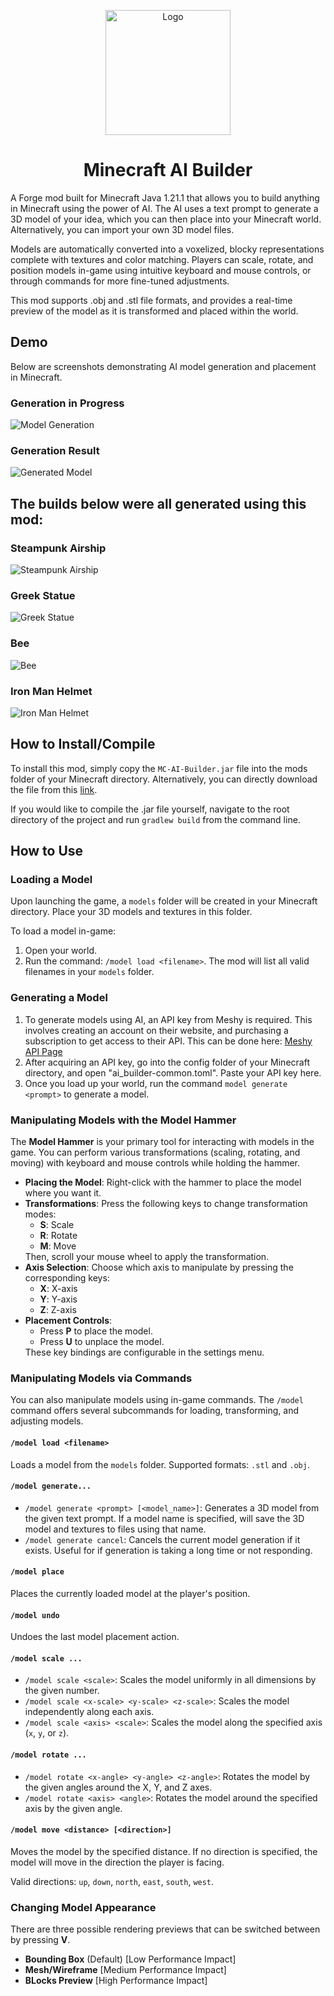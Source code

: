 <p align="center"><img src="./images/ai_builder_logo.png" alt="Logo" width="200"></p>
<h1 align="center">
	Minecraft AI Builder
</h1>
<p>A Forge mod built for Minecraft Java 1.21.1 that allows you to build anything in Minecraft using the power of AI. The AI uses a text prompt to generate a 3D model of your idea, which you can then place into your Minecraft world. Alternatively, you can import your own 3D model files.</p>
<p>Models are automatically converted into a voxelized, blocky representations complete with textures and color matching. Players can scale, rotate, and position models in-game using intuitive keyboard and mouse controls, or through commands for more fine-tuned adjustments. </p>
<p>This mod supports .obj and .stl file formats, and provides a real-time preview of the model as it is transformed and placed within the world.</p>

## Demo

Below are screenshots demonstrating AI model generation and placement in Minecraft.

### Generation in Progress
![Model Generation](./images/generation_in_progress.png)

### Generation Result
![Generated Model](./images/generated_result.png)

## The builds below were all generated using this mod:

### Steampunk Airship
![Steampunk Airship](./images/steampunk_pirate_ship.png)

### Greek Statue
![Greek Statue](./images/greek_statue.png)

### Bee
![Bee](./images/bee.png)

### Iron Man Helmet
![Iron Man Helmet](./images/iron_man_helmet.png)

<h2>How to Install/Compile</h2>
<p>To install this mod, simply copy the <code>MC-AI-Builder.jar</code> file into the mods folder of your Minecraft directory. Alternatively, you can directly download the file from this <a href="https://drive.google.com/uc?export=download&id=1Bp_lS0GqzacMcxNTcNYeq7HC8XZUqaBp">link</a>.
</p>
<p>If you would like to compile the .jar file yourself, navigate to the root directory of the project and run <code>gradlew build</code> from the command line.</p>

<h2>How to Use</h2>
<h3>Loading a Model</h3>
<p>Upon launching the game, a <code>models</code> folder will be created in your Minecraft directory. Place your 3D models and textures in this folder.</p>
<p>To load a model in-game:</p>
<ol>
    <li>Open your world.</li>
    <li>Run the command: <code>/model load &lt;filename&gt;</code>. The mod will list all valid filenames in your <code>models</code> folder.</li>
</ol>

<h3>Generating a Model</h3>
<ol>
    <li>To generate models using AI, an API key from Meshy is required. This involves creating an account on their website, and purchasing a subscription to get access to their API. This can be done here: <a href="https://www.meshy.ai/settings/api">Meshy API Page</a></li>
    <li>After acquiring an API key, go into the config folder of your Minecraft directory, and open "ai_builder-common.toml". Paste your API key here.</li>
    <li>Once you load up your world, run the command <code>model generate &lt;prompt&gt;</code> to generate a model.
</ol>

<h3>Manipulating Models with the Model Hammer</h3>
<p>The <strong>Model Hammer</strong> is your primary tool for interacting with models in the game. You can perform various transformations (scaling, rotating, and moving) with keyboard and mouse controls while holding the hammer.</p>

<ul>
	<li><strong>Placing the Model</strong>: Right-click with the hammer to place the model where you want it.</li>
	<li><strong>Transformations</strong>: Press the following keys to change transformation modes:
		<ul>
			<li><strong>S</strong>: Scale</li>
			<li><strong>R</strong>: Rotate</li>
			<li><strong>M</strong>: Move</li>
		</ul>
		Then, scroll your mouse wheel to apply the transformation.
	</li>
	<li><strong>Axis Selection</strong>: Choose which axis to manipulate by pressing the corresponding keys:
		<ul>
			<li><strong>X</strong>: X-axis</li>
			<li><strong>Y</strong>: Y-axis</li>
			<li><strong>Z</strong>: Z-axis</li>
		</ul>
	</li>
	<li><strong>Placement Controls</strong>:
		<ul>
			<li>Press <strong>P</strong> to place the model.</li>
			<li>Press <strong>U</strong> to unplace the model.</li>
		</ul>
		These key bindings are configurable in the settings menu.
	</li>
</ul>

<h3>Manipulating Models via Commands</h3>
<p>You can also manipulate models using in-game commands. The <code>/model</code> command offers several subcommands for loading, transforming, and adjusting models.</p>

<h4><code>/model load &lt;filename&gt;</code></h4>
<p>Loads a model from the <code>models</code> folder. Supported formats: <code>.stl</code> and <code>.obj</code>.</p>

<h4><code>/model generate...</code></h4>
<ul>
	<li><code>/model generate &lt;prompt&gt; [&lt;model_name&gt;]</code>: Generates a 3D model from the given text prompt. If a model name is specified, will save the 3D model and textures to files using that name.</li>
	<li><code>/model generate cancel</code>: Cancels the current model generation if it exists. Useful for if generation is taking a long time or not responding.</li>
</ul>

<h4><code>/model place</code></h4>
<p>Places the currently loaded model at the player's position.</p>

<h4><code>/model undo</code></h4>
<p>Undoes the last model placement action.</p>

<h4><code>/model scale ...</code></h4>
<ul>
	<li><code>/model scale &lt;scale&gt;</code>: Scales the model uniformly in all dimensions by the given number.</li>
	<li><code>/model scale &lt;x-scale&gt; &lt;y-scale&gt; &lt;z-scale&gt;</code>: Scales the model independently along each axis.</li>
	<li><code>/model scale &lt;axis&gt; &lt;scale&gt;</code>: Scales the model along the specified axis (<code>x</code>, <code>y</code>, or <code>z</code>).</li>
</ul>

<h4><code>/model rotate ...</code></h4>
<ul>
	<li><code>/model rotate &lt;x-angle&gt; &lt;y-angle&gt; &lt;z-angle&gt;</code>: Rotates the model by the given angles around the X, Y, and Z axes.</li>
	<li><code>/model rotate &lt;axis&gt; &lt;angle&gt;</code>: Rotates the model around the specified axis by the given angle.</li>
</ul>

<h4><code>/model move &lt;distance&gt; [&lt;direction&gt;]</code></h4>
<p>Moves the model by the specified distance. If no direction is specified, the model will move in the direction the player is facing.</p>
<p>Valid directions: <code>up</code>, <code>down</code>, <code>north</code>, <code>east</code>, <code>south</code>, <code>west</code>.</p>

<h3>Changing Model Appearance</h3>
<p>There are three possible rendering previews that can be switched between by pressing <strong>V</strong>.
</p>
<ul>
    <li><strong>Bounding Box</strong> (Default) [Low Performance Impact]</li>
    <li><strong>Mesh/Wireframe</strong> [Medium Performance Impact]</li>
    <li><strong>BLocks Preview</strong> [High Performance Impact]</li>
</ul>